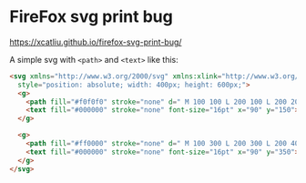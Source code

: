 # FireFox svg print bug

https://xcatliu.github.io/firefox-svg-print-bug/

A simple svg with `<path>` and `<text>` like this:

```html
<svg xmlns="http://www.w3.org/2000/svg" xmlns:xlink="http://www.w3.org/1999/xlink"
  style="position: absolute; width: 400px; height: 600px;">
  <g>
    <path fill="#f0f0f0" stroke="none" d=" M 100 100 L 200 100 L 200 200 L 100 200 L 100 100"></path>
    <text fill="#000000" stroke="none" font-size="16pt" x="90" y="150">Hello World</text>
  </g>

  <g>
    <path fill="#ff0000" stroke="none" d=" M 100 300 L 200 300 L 200 400 L 100 400 L 100 300"></path>
    <text fill="#000000" stroke="none" font-size="16pt" x="90" y="350">Red background</text>
  </g>
</svg>
```
